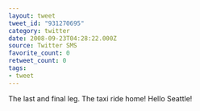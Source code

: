 ```yaml
---
layout: tweet
tweet_id: "931270695"
category: twitter
date: 2008-09-23T04:28:22.000Z
source: Twitter SMS
favorite_count: 0
retweet_count: 0
tags:
- tweet
---
```


The last and final leg. The taxi ride home!  Hello Seattle!
